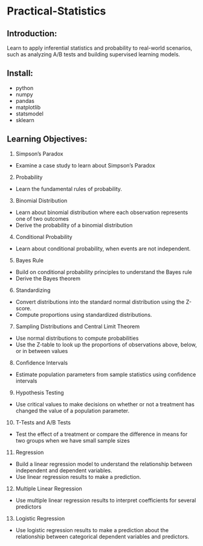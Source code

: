 # Practical-Statistics

## Introduction:

Learn to apply inferential statistics and probability to real-world scenarios, such as analyzing A/B tests
and building supervised learning models.

## Install:

- python
- numpy
- pandas 
- matplotlib
- statsmodel
- sklearn 

## Learning Objectives:

1. Simpson’s Paradox
- Examine a case study to learn about Simpson’s Paradox
2. Probability
- Learn the fundamental rules of probability.
3. Binomial Distribution
- Learn about binomial distribution where each observation represents one of two outcomes
- Derive the probability of a binomial distribution
4. Conditional Probability
- Learn about conditional probability, when events are not independent.
5. Bayes Rule
- Build on conditional probability principles to understand the
Bayes rule
- Derive the Bayes theorem
6. Standardizing
- Convert distributions into the standard normal distribution
using the Z-score.
- Compute proportions using standardized distributions.
7. Sampling Distributions and Central Limit Theorem
- Use normal distributions to compute probabilities
- Use the Z-table to look up the proportions of observations above, below, or in between values
8. Confidence Intervals 
- Estimate population parameters from sample statistics using confidence intervals
9. Hypothesis Testing
- Use critical values to make decisions on whether or not a treatment has changed the value of a population parameter.
10. T-Tests and A/B Tests
- Test the effect of a treatment or compare the difference in means for two groups when we have small sample sizes
11. Regression
- Build a linear regression model to understand the relationship
between independent and dependent variables.
- Use linear regression results to make a prediction.
12. Multiple Linear Regression
- Use multiple linear regression results to interpret coefficients
for several predictors
13. Logistic Regression 
- Use logistic regression results to make a prediction about the relationship between categorical dependent variables and
predictors.
